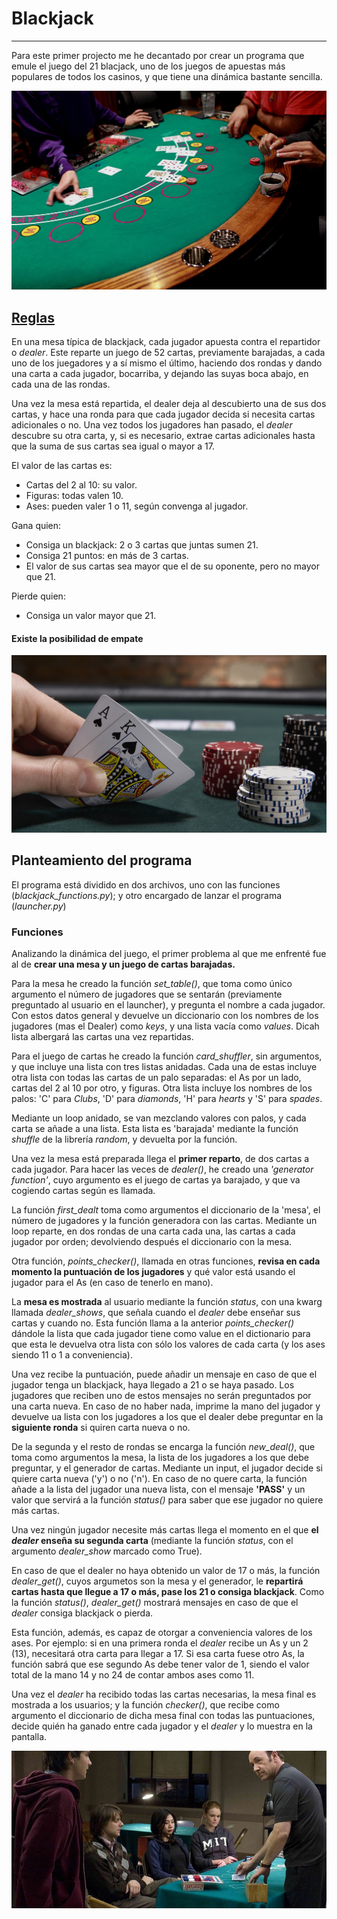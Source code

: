 # Blackjack
-------------
Para este primer projecto me he decantado por crear un programa que emule el juego del 21 blacjack, uno de los juegos de apuestas más populares de todos los casinos, y que tiene una dinámica bastante sencilla.

![Blackjack-1](images/img_1.jpg)

## [Reglas](https://es.wikipedia.org/wiki/Blackjack)

En una mesa típica de blackjack, cada jugador apuesta contra el repartidor o *dealer*. Este reparte un juego de 52 cartas, previamente barajadas, a cada uno de los juegadores y a sí mismo el último, haciendo dos rondas y dando una carta a cada jugador, bocarriba, y dejando las suyas boca abajo, en cada una de las rondas.

Una vez la mesa está repartida, el dealer deja al descubierto una de sus dos cartas, y hace una ronda para que cada jugador decida si necesita cartas adicionales o no. Una vez todos los jugadores han pasado, el *dealer* descubre su otra carta, y, si es necesario, extrae cartas adicionales hasta que la suma de sus cartas sea igual o mayor a 17.

El valor de las cartas es:
- Cartas del 2 al 10: su valor.
- Figuras: todas valen 10.
- Ases: pueden valer 1 o 11, según convenga al jugador.

Gana quien:
- Consiga un blackjack: 2 o 3 cartas que juntas sumen 21.
- Consiga 21 puntos: en más de 3 cartas.
- El valor de sus cartas sea mayor que el de su oponente, pero no mayor que 21.

Pierde quien:
- Consiga un valor mayor que 21.

#### Existe la posibilidad de empate

![Blackjack-2](images/img_2.jpg)

## Planteamiento del programa

El programa está dividido en dos archivos, uno con las funciones (*blackjack_functions.py*); y otro encargado de lanzar el programa (*launcher.py*)

### Funciones

Analizando la dinámica del juego, el primer problema al que me enfrenté fue al de **crear una mesa y un juego de cartas barajadas.**

Para la mesa he creado la función *set_table()*, que toma como único argumento el número de jugadores que se sentarán (previamente preguntado al usuario en el launcher), y pregunta el nombre a cada jugador. Con estos datos general y devuelve un diccionario con los nombres de los jugadores (mas el Dealer) como *keys*, y una lista vacía como *values*. Dicah lista albergará las cartas una vez repartidas.

Para el juego de cartas he creado la función *card_shuffler*, sin argumentos, y que incluye una lista con tres listas anidadas. Cada una de estas incluye otra lista con todas las cartas de un palo separadas: el As por un lado, cartas del 2 al 10 por otro, y figuras. Otra lista incluye los nombres de los palos: 'C' para *Clubs*, 'D' para *diamonds*, 'H' para *hearts* y 'S' para *spades*.

Mediante un loop anidado, se van mezclando valores con palos, y cada carta se añade a una lista. Esta lista es 'barajada' mediante la función *shuffle* de la librería *random*, y devuelta por la función.

Una vez la mesa está preparada llega el **primer reparto**, de dos cartas a cada jugador. Para hacer las veces de *dealer()*, he creado una *'generator function'*, cuyo argumento es el juego de cartas ya barajado, y que va cogiendo cartas según es llamada.

La función *first_dealt* toma como argumentos el diccionario de la 'mesa', el número de jugadores y la función generadora con las cartas. Mediante un loop reparte, en dos rondas de una carta cada una, las cartas a cada jugador por orden; devolviendo después el diccionario con la mesa.

Otra función, *points_checker()*, llamada en otras funciones, **revisa en cada momento la puntuación de los jugadores** y qué valor está usando el jugador para el As (en caso de tenerlo en mano). 

La **mesa es mostrada** al usuario mediante la función *status*, con una kwarg llamada *dealer_shows*, que señala cuando el *dealer* debe enseñar sus cartas y cuando no. Esta función llama a la anterior *points_checker()* dándole la lista que cada jugador tiene como value en el dictionario para que esta le devuelva otra lista con sólo los valores de cada carta (y los ases siendo 11 o 1 a conveniencia). 

Una vez recibe la puntuación, puede añadir un mensaje en caso de que el jugador tenga un blackjack, haya llegado a 21 o se haya pasado. Los jugadores que reciben uno de estos mensajes no serán preguntados por una carta nueva. En caso de no haber nada, imprime la mano del jugador y devuelve ua lista con los jugadores a los que el dealer debe preguntar en la **siguiente ronda** si quiren carta nueva o no.

De la segunda y el resto de rondas se encarga la función *new_deal()*, que toma como argumentos la mesa, la lista de los jugadores a los que debe preguntar, y el generador de cartas. Mediante un input, el jugador decide si quiere carta nueva ('y') o no ('n'). En caso de no quere carta, la función añade a la lista del jugador una nueva lista, con el mensaje **'PASS'** y un valor que servirá a la función *status()* para saber que ese jugador no quiere más cartas.

Una vez ningún jugador necesite más cartas llega el momento en el que **el *dealer* enseña su segunda carta** (mediante la función *status*, con el argumento *dealer_show* marcado como True). 

En caso de que el dealer no haya obtenido un valor de 17 o más, la función *dealer_get()*, cuyos argumetos son la mesa y el generador, le **repartirá cartas hasta que llegue a 17 o más, pase los 21 o consiga blackjack**. Como la función *status()*, *dealer_get()* mostrará mensajes en caso de que el *dealer* consiga blackjack o pierda. 

Esta función, además, es capaz de otorgar a conveniencia valores de los ases. Por ejemplo: si en una primera ronda el *dealer* recibe un As y un 2 (13), necesitará otra carta para llegar a 17. Si esa carta fuese otro As, la función sabrá que ese segundo As debe tener valor de 1, siendo el valor total de la mano 14 y no 24 de contar ambos ases como 11. 

Una vez el *dealer* ha recibido todas las cartas necesarias, la mesa final es mostrada a los usuarios; y la función *checker()*, que recibe como argumento el diccionario de dicha mesa final con todas las puntuaciones, decide quién ha ganado entre cada jugador y el *dealer* y lo muestra en la pantalla.

![Blackjack-3](images/img_3.jpeg)









